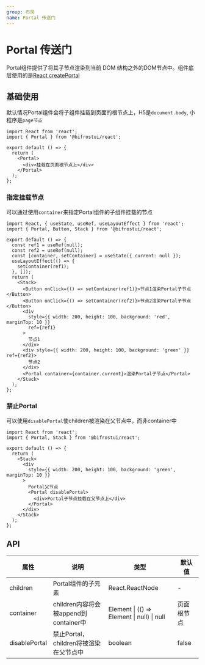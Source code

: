 ```yaml
---
group: 布局
name: Portal 传送门
---
```


# Portal 传送门

Portal组件提供了将其子节点渲染到当前 DOM 结构之外的DOM节点中。组件底层使用的是[React createPortal](https://react.dev/reference/react-dom/createPortal)

## 基础使用

默认情况Portal组件会将子组件挂载到页面的根节点上，H5是`document.body`, 小程序是`page节点`

```tsx | pure
import React from 'react';
import { Portal } from '@bifrostui/react';

export default () => {
  return (
    <Portal>
      <div>挂载在页面根节点上</div>
    </Portal>
  );
};
```

### 指定挂载节点

可以通过使用`container`来指定Portal组件的子组件挂载的节点

```tsx
import React, { useState, useRef, useLayoutEffect } from 'react';
import { Portal, Button, Stack } from '@bifrostui/react';

export default () => {
  const ref1 = useRef(null);
  const ref2 = useRef(null);
  const [container, setContainer] = useState({ current: null });
  useLayoutEffect(() => {
    setContainer(ref1);
  }, []);
  return (
    <Stack>
      <Button onClick={() => setContainer(ref1)}>节点1渲染Portal子节点</Button>
      <Button onClick={() => setContainer(ref2)}>节点2渲染Portal子节点</Button>
      <div
        style={{ width: 200, height: 100, background: 'red', marginTop: 10 }}
        ref={ref1}
      >
        节点1
      </div>
      <div style={{ width: 200, height: 100, background: 'green' }} ref={ref2}>
        节点2
      </div>
      <Portal container={container.current}>渲染Portal子节点</Portal>
    </Stack>
  );
};
```

### 禁止Portal

可以使用`disablePortal`使children被渲染在父节点中，而非container中

```tsx
import React from 'react';
import { Portal, Stack } from '@bifrostui/react';

export default () => {
  return (
    <Stack>
      <div
        style={{ width: 200, height: 100, background: 'green', marginTop: 10 }}
      >
        Portal父节点
        <Portal disablePortal>
          <div>Portal子节点挂载在父节点上</div>
        </Portal>
      </div>
    </Stack>
  );
};
```

## API

| 属性          | 说明                                   | 类型                                       | 默认值     |
| ------------- | -------------------------------------- | ------------------------------------------ | ---------- |
| children      | Portal组件的子元素                     | React.ReactNode                            | -          |
| container     | children内容将会被append到container中  | Element \| (() => Element \| null) \| null | 页面根节点 |
| disablePortal | 禁止Portal，children将被渲染在父节点中 | boolean                                    | false      |
